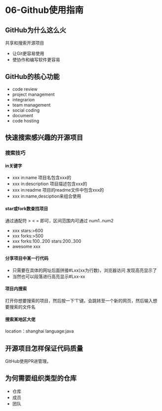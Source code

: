 # 06-Github使用指南

## GitHub为什么这么火

共享和搜索开源项目

- 让Git更容易使用
- 使协作和编写软件更容易

## GitHub的核心功能

- code review
- project management
- integrarion
- team management
- social coding
- document
- code hosting

## 快速搜索感兴趣的开源项目

### 搜索技巧

#### in关键字

- xxx in:name 项目名包含xxx的
- xxx in:description 项目描述包含xxx的
- xxx in:readme 项目的readme文件中包含xxx的
- xxx in:name,desciption来组合使用

#### star或fork数查找项目

通过通配符 > < = 即可，区间范围内可通过 num1..num2

- xxx stars:>600
- xxx forks:>500
- xxx forks:100..200 stars:200..300
- awesome xxx

#### 分享项目中某一行代码

- 只需要在具体的网址后面拼接#Lxx(xx为行数)，浏览器访问 发现高亮显示了
- 当然也可以段落进行高亮显示#Lxx-xx

#### 项目内搜索

打开你想要搜索的项目，然后按一下‘T’键。会跳转至一个新的网页，然后输入想要搜索的文件名

#### 搜索某地区大佬

location：shanghai  language:java

## 开源项目怎样保证代码质量

GItHub使用PR进管理。

## 为何需要组织类型的仓库

- 仓库
- 成员
- 团队
